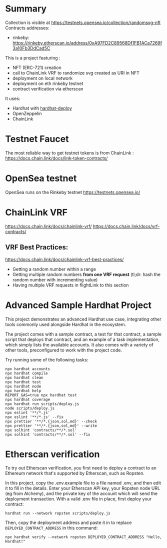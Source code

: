 # Summary

Collection is visible at https://testnets.opensea.io/collection/randomsvg-nft
Contracts addresses:
- rinkeby: https://rinkeby.etherscan.io/address/0xA97FD2C89568Df1FB1ACa7269f3a10Fb3DdCad5C

This is a project featuring :
- NFT (ERC-721) creation
- call to ChainLink VRF to randomize svg created as URI in NFT
- deployment on local network
- deployment on eth rinkeby testnet
- contract verification via etherscan

It uses:
- Hardhat with [hardhat-deploy](https://www.npmjs.com/package/hardhat-deploy)
- OpenZeppelin
- ChainLink

# Testnet Faucet

The most reliable way to get testnet tokens is from ChainLink : 
https://docs.chain.link/docs/link-token-contracts/

# OpenSea testnet

OpenSea runs on the Rinkeby testnet
https://testnets.opensea.io/

# ChainLink VRF

https://docs.chain.link/docs/chainlink-vrf/
https://docs.chain.link/docs/vrf-contracts/

## VRF Best Practices:
https://docs.chain.link/docs/chainlink-vrf-best-practices/
- Getting a random number within a range
- Getting multiple random numbers **from one VRF request** (tl;dr: hash the random number with incrementing value)
- Having multiple VRF requests in flightLink to this section

# Advanced Sample Hardhat Project

This project demonstrates an advanced Hardhat use case, integrating other tools commonly used alongside Hardhat in the ecosystem.

The project comes with a sample contract, a test for that contract, a sample script that deploys that contract, and an example of a task implementation, which simply lists the available accounts. It also comes with a variety of other tools, preconfigured to work with the project code.

Try running some of the following tasks:

```shell
npx hardhat accounts
npx hardhat compile
npx hardhat clean
npx hardhat test
npx hardhat node
npx hardhat help
REPORT_GAS=true npx hardhat test
npx hardhat coverage
npx hardhat run scripts/deploy.js
node scripts/deploy.js
npx eslint '**/*.js'
npx eslint '**/*.js' --fix
npx prettier '**/*.{json,sol,md}' --check
npx prettier '**/*.{json,sol,md}' --write
npx solhint 'contracts/**/*.sol'
npx solhint 'contracts/**/*.sol' --fix
```

# Etherscan verification

To try out Etherscan verification, you first need to deploy a contract to an Ethereum network that's supported by Etherscan, such as Ropsten.

In this project, copy the .env.example file to a file named .env, and then edit it to fill in the details. Enter your Etherscan API key, your Ropsten node URL (eg from Alchemy), and the private key of the account which will send the deployment transaction. With a valid .env file in place, first deploy your contract:

```shell
hardhat run --network ropsten scripts/deploy.js
```

Then, copy the deployment address and paste it in to replace `DEPLOYED_CONTRACT_ADDRESS` in this command:

```shell
npx hardhat verify --network ropsten DEPLOYED_CONTRACT_ADDRESS "Hello, Hardhat!"
```
